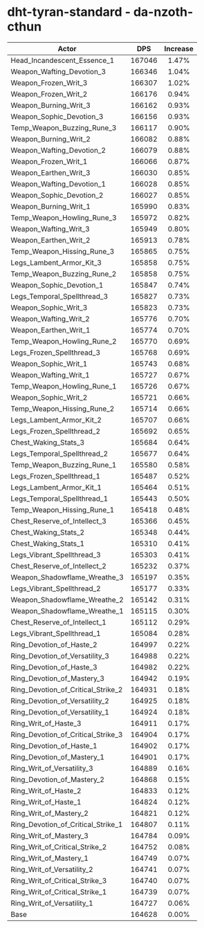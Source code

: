 # dht-tyran-standard - da-nzoth-cthun
| Actor | DPS | Increase |
|---|:---:|:---:|
|Head_Incandescent_Essence_1|167046|1.47%|
|Weapon_Wafting_Devotion_3|166346|1.04%|
|Weapon_Frozen_Writ_3|166307|1.02%|
|Weapon_Frozen_Writ_2|166176|0.94%|
|Weapon_Burning_Writ_3|166162|0.93%|
|Weapon_Sophic_Devotion_3|166156|0.93%|
|Temp_Weapon_Buzzing_Rune_3|166117|0.90%|
|Weapon_Burning_Writ_2|166082|0.88%|
|Weapon_Wafting_Devotion_2|166079|0.88%|
|Weapon_Frozen_Writ_1|166066|0.87%|
|Weapon_Earthen_Writ_3|166030|0.85%|
|Weapon_Wafting_Devotion_1|166028|0.85%|
|Weapon_Sophic_Devotion_2|166027|0.85%|
|Weapon_Burning_Writ_1|165990|0.83%|
|Temp_Weapon_Howling_Rune_3|165972|0.82%|
|Weapon_Wafting_Writ_3|165949|0.80%|
|Weapon_Earthen_Writ_2|165913|0.78%|
|Temp_Weapon_Hissing_Rune_3|165865|0.75%|
|Legs_Lambent_Armor_Kit_3|165858|0.75%|
|Temp_Weapon_Buzzing_Rune_2|165858|0.75%|
|Weapon_Sophic_Devotion_1|165847|0.74%|
|Legs_Temporal_Spellthread_3|165827|0.73%|
|Weapon_Sophic_Writ_3|165823|0.73%|
|Weapon_Wafting_Writ_2|165776|0.70%|
|Weapon_Earthen_Writ_1|165774|0.70%|
|Temp_Weapon_Howling_Rune_2|165770|0.69%|
|Legs_Frozen_Spellthread_3|165768|0.69%|
|Weapon_Sophic_Writ_1|165743|0.68%|
|Weapon_Wafting_Writ_1|165727|0.67%|
|Temp_Weapon_Howling_Rune_1|165726|0.67%|
|Weapon_Sophic_Writ_2|165721|0.66%|
|Temp_Weapon_Hissing_Rune_2|165714|0.66%|
|Legs_Lambent_Armor_Kit_2|165707|0.66%|
|Legs_Frozen_Spellthread_2|165692|0.65%|
|Chest_Waking_Stats_3|165684|0.64%|
|Legs_Temporal_Spellthread_2|165677|0.64%|
|Temp_Weapon_Buzzing_Rune_1|165580|0.58%|
|Legs_Frozen_Spellthread_1|165487|0.52%|
|Legs_Lambent_Armor_Kit_1|165464|0.51%|
|Legs_Temporal_Spellthread_1|165443|0.50%|
|Temp_Weapon_Hissing_Rune_1|165418|0.48%|
|Chest_Reserve_of_Intellect_3|165366|0.45%|
|Chest_Waking_Stats_2|165348|0.44%|
|Chest_Waking_Stats_1|165310|0.41%|
|Legs_Vibrant_Spellthread_3|165303|0.41%|
|Chest_Reserve_of_Intellect_2|165232|0.37%|
|Weapon_Shadowflame_Wreathe_3|165197|0.35%|
|Legs_Vibrant_Spellthread_2|165177|0.33%|
|Weapon_Shadowflame_Wreathe_2|165142|0.31%|
|Weapon_Shadowflame_Wreathe_1|165115|0.30%|
|Chest_Reserve_of_Intellect_1|165112|0.29%|
|Legs_Vibrant_Spellthread_1|165084|0.28%|
|Ring_Devotion_of_Haste_2|164997|0.22%|
|Ring_Devotion_of_Versatility_3|164988|0.22%|
|Ring_Devotion_of_Haste_3|164982|0.22%|
|Ring_Devotion_of_Mastery_3|164942|0.19%|
|Ring_Devotion_of_Critical_Strike_2|164931|0.18%|
|Ring_Devotion_of_Versatility_2|164925|0.18%|
|Ring_Devotion_of_Versatility_1|164924|0.18%|
|Ring_Writ_of_Haste_3|164911|0.17%|
|Ring_Devotion_of_Critical_Strike_3|164904|0.17%|
|Ring_Devotion_of_Haste_1|164902|0.17%|
|Ring_Devotion_of_Mastery_1|164901|0.17%|
|Ring_Writ_of_Versatility_3|164889|0.16%|
|Ring_Devotion_of_Mastery_2|164868|0.15%|
|Ring_Writ_of_Haste_2|164833|0.12%|
|Ring_Writ_of_Haste_1|164824|0.12%|
|Ring_Writ_of_Mastery_2|164821|0.12%|
|Ring_Devotion_of_Critical_Strike_1|164807|0.11%|
|Ring_Writ_of_Mastery_3|164784|0.09%|
|Ring_Writ_of_Critical_Strike_2|164752|0.08%|
|Ring_Writ_of_Mastery_1|164749|0.07%|
|Ring_Writ_of_Versatility_2|164741|0.07%|
|Ring_Writ_of_Critical_Strike_3|164740|0.07%|
|Ring_Writ_of_Critical_Strike_1|164739|0.07%|
|Ring_Writ_of_Versatility_1|164727|0.06%|
|Base|164628|0.00%|
